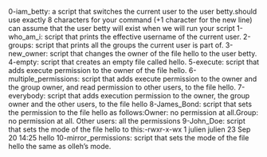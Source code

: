 0-iam_betty: a script that switches the current user to the user betty.should use exactly 8 characters for your command (+1 character for the new line) can assume that the user betty will exist when we will run your script
1-who_am_i:  script that prints the effective username of the current user.
2-groups: script that prints all the groups the current user is part of.
3-new_owner: script that changes the owner of the file hello to the user betty.
4-empty: script that creates an empty file called hello.
5-execute: script that adds execute permission to the owner of the file hello.
6-multiple_permissions: script that adds execute permission to the owner and the group owner, and read permission to other users, to the file hello.
7-everybody: script that adds execution permission to the owner, the group owner and the other users, to the file hello
8-James_Bond: script that sets the permission to the file hello as follows:Owner: no permission at all.Group: no permission at all. Other users: all the permissions
9-John_Doe: script that sets the mode of the file hello to this:-rwxr-x-wx 1 julien julien 23 Sep 20 14:25 hello
10-mirror_permissions: script that sets the mode of the file hello the same as olleh’s mode.
